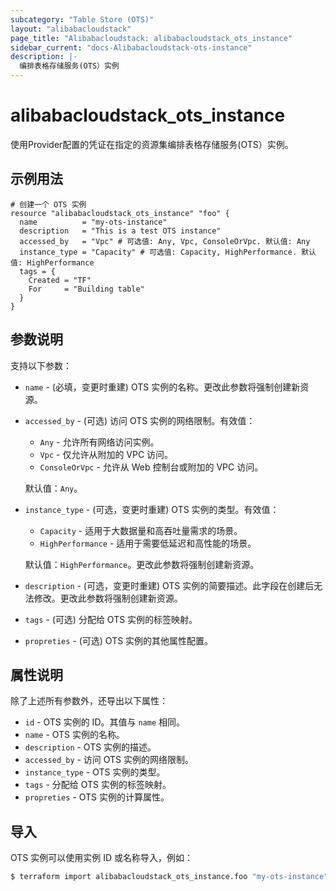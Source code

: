 ```yaml
---
subcategory: "Table Store (OTS)"
layout: "alibabacloudstack"
page_title: "Alibabacloudstack: alibabacloudstack_ots_instance"
sidebar_current: "docs-Alibabacloudstack-ots-instance"
description: |- 
  编排表格存储服务(OTS）实例
---
```


# alibabacloudstack_ots_instance

使用Provider配置的凭证在指定的资源集编排表格存储服务(OTS）实例。

## 示例用法

```hcl
# 创建一个 OTS 实例
resource "alibabacloudstack_ots_instance" "foo" {
  name          = "my-ots-instance"
  description   = "This is a test OTS instance"
  accessed_by   = "Vpc" # 可选值: Any, Vpc, ConsoleOrVpc. 默认值: Any
  instance_type = "Capacity" # 可选值: Capacity, HighPerformance. 默认值: HighPerformance
  tags = {
    Created = "TF"
    For     = "Building table"
  }
}
```

## 参数说明

支持以下参数：

* `name` - (必填，变更时重建) OTS 实例的名称。更改此参数将强制创建新资源。
* `accessed_by` - (可选) 访问 OTS 实例的网络限制。有效值：
  * `Any` - 允许所有网络访问实例。
  * `Vpc` - 仅允许从附加的 VPC 访问。
  * `ConsoleOrVpc` - 允许从 Web 控制台或附加的 VPC 访问。
  
  默认值：`Any`。

* `instance_type` - (可选，变更时重建) OTS 实例的类型。有效值：
  * `Capacity` - 适用于大数据量和高吞吐量需求的场景。
  * `HighPerformance` - 适用于需要低延迟和高性能的场景。
  
  默认值：`HighPerformance`。更改此参数将强制创建新资源。

* `description` - (可选，变更时重建) OTS 实例的简要描述。此字段在创建后无法修改。更改此参数将强制创建新资源。
* `tags` - (可选) 分配给 OTS 实例的标签映射。
* `propreties` - (可选) OTS 实例的其他属性配置。

## 属性说明

除了上述所有参数外，还导出以下属性：

* `id` - OTS 实例的 ID。其值与 `name` 相同。
* `name` - OTS 实例的名称。
* `description` - OTS 实例的描述。
* `accessed_by` - 访问 OTS 实例的网络限制。
* `instance_type` - OTS 实例的类型。
* `tags` - 分配给 OTS 实例的标签映射。
* `propreties` - OTS 实例的计算属性。

## 导入

OTS 实例可以使用实例 ID 或名称导入，例如：

```bash
$ terraform import alibabacloudstack_ots_instance.foo "my-ots-instance"
``` 